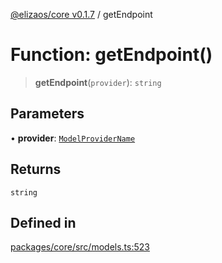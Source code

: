 [@elizaos/core v0.1.7](../index.md) / getEndpoint

# Function: getEndpoint()

> **getEndpoint**(`provider`): `string`

## Parameters

• **provider**: [`ModelProviderName`](../enumerations/ModelProviderName.md)

## Returns

`string`

## Defined in

[packages/core/src/models.ts:523](https://github.com/elizaOS/eliza/blob/main/packages/core/src/models.ts#L523)
